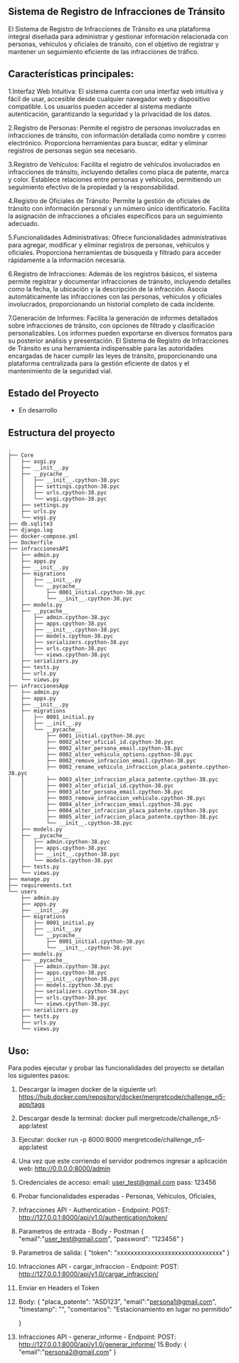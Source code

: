 ## Sistema de Registro de Infracciones de Tránsito

El Sistema de Registro de Infracciones de Tránsito es una plataforma integral diseñada para administrar y gestionar información relacionada con personas, vehículos y oficiales de tránsito, con el objetivo de registrar y mantener un seguimiento eficiente de las infracciones de tráfico.

## Características principales:

  1.Interfaz Web Intuitiva:
  El sistema cuenta con una interfaz web intuitiva y fácil de usar, accesible desde cualquier navegador web y dispositivo compatible.
  Los usuarios pueden acceder al sistema mediante autenticación, garantizando la seguridad y la privacidad de los datos.

  2.Registro de Personas:
  Permite el registro de personas involucradas en infracciones de tránsito, con información detallada como nombre y correo electrónico.
  Proporciona herramientas para buscar, editar y eliminar registros de personas según sea necesario.
  
  3.Registro de Vehículos:
  Facilita el registro de vehículos involucrados en infracciones de tránsito, incluyendo detalles como placa de patente, marca y color.
  Establece relaciones entre personas y vehículos, permitiendo un seguimiento efectivo de la propiedad y la responsabilidad.
  
  4.Registro de Oficiales de Tránsito:
  Permite la gestión de oficiales de tránsito con información personal y un número único identificatorio.
  Facilita la asignación de infracciones a oficiales específicos para un seguimiento adecuado.
  
  5.Funcionalidades Administrativas:
  Ofrece funcionalidades administrativas para agregar, modificar y eliminar registros de personas, vehículos y oficiales.
  Proporciona herramientas de búsqueda y filtrado para acceder rápidamente a la información necesaria.
  
  6.Registro de Infracciones:
  Además de los registros básicos, el sistema permite registrar y documentar infracciones de tránsito, incluyendo detalles como la fecha, la ubicación y la descripción de la infracción.
  Asocia automáticamente las infracciones con las personas, vehículos y oficiales involucrados, proporcionando un historial completo de cada incidente.
  
  7.Generación de Informes:
  Facilita la generación de informes detallados sobre infracciones de tránsito, con opciones de filtrado y clasificación personalizables.
  Los informes pueden exportarse en diversos formatos para su posterior análisis y presentación.
  El Sistema de Registro de Infracciones de Tránsito es una herramienta indispensable para las autoridades encargadas de hacer cumplir las leyes de tránsito, proporcionando una plataforma centralizada para la gestión eficiente de datos y el mantenimiento de la seguridad vial. 


## Estado del Proyecto

  - En desarrollo

## Estructura del proyecto
    .
    ├── Core
    │   ├── asgi.py
    │   ├── __init__.py
    │   ├── __pycache__
    │   │   ├── __init__.cpython-38.pyc
    │   │   ├── settings.cpython-38.pyc
    │   │   ├── urls.cpython-38.pyc
    │   │   └── wsgi.cpython-38.pyc
    │   ├── settings.py
    │   ├── urls.py
    │   └── wsgi.py
    ├── db.sqlite3
    ├── django.log
    ├── docker-compose.yml
    ├── Dockerfile
    ├── infraccionesAPI
    │   ├── admin.py
    │   ├── apps.py
    │   ├── __init__.py
    │   ├── migrations
    │   │   ├── __init__.py
    │   │   └── __pycache__
    │   │       ├── 0001_initial.cpython-38.pyc
    │   │       └── __init__.cpython-38.pyc
    │   ├── models.py
    │   ├── __pycache__
    │   │   ├── admin.cpython-38.pyc
    │   │   ├── apps.cpython-38.pyc
    │   │   ├── __init__.cpython-38.pyc
    │   │   ├── models.cpython-38.pyc
    │   │   ├── serializers.cpython-38.pyc
    │   │   ├── urls.cpython-38.pyc
    │   │   └── views.cpython-38.pyc
    │   ├── serializers.py
    │   ├── tests.py
    │   ├── urls.py
    │   └── views.py
    ├── infraccionesApp
    │   ├── admin.py
    │   ├── apps.py
    │   ├── __init__.py
    │   ├── migrations
    │   │   ├── 0001_initial.py
    │   │   ├── __init__.py
    │   │   └── __pycache__
    │   │       ├── 0001_initial.cpython-38.pyc
    │   │       ├── 0002_alter_oficial_id.cpython-38.pyc
    │   │       ├── 0002_alter_persona_email.cpython-38.pyc
    │   │       ├── 0002_alter_vehiculo_options.cpython-38.pyc
    │   │       ├── 0002_remove_infraccion_email.cpython-38.pyc
    │   │       ├── 0002_rename_vehiculo_infraccion_placa_patente.cpython-38.pyc
    │   │       ├── 0003_alter_infraccion_placa_patente.cpython-38.pyc
    │   │       ├── 0003_alter_oficial_id.cpython-38.pyc
    │   │       ├── 0003_alter_persona_email.cpython-38.pyc
    │   │       ├── 0003_remove_infraccion_vehiculo.cpython-38.pyc
    │   │       ├── 0004_alter_infraccion_email.cpython-38.pyc
    │   │       ├── 0004_alter_infraccion_placa_patente.cpython-38.pyc
    │   │       ├── 0005_alter_infraccion_placa_patente.cpython-38.pyc
    │   │       └── __init__.cpython-38.pyc
    │   ├── models.py
    │   ├── __pycache__
    │   │   ├── admin.cpython-38.pyc
    │   │   ├── apps.cpython-38.pyc
    │   │   ├── __init__.cpython-38.pyc
    │   │   └── models.cpython-38.pyc
    │   ├── tests.py
    │   └── views.py
    ├── manage.py
    ├── requirements.txt
    └── users
        ├── admin.py
        ├── apps.py
        ├── __init__.py
        ├── migrations
        │   ├── 0001_initial.py
        │   ├── __init__.py
        │   └── __pycache__
        │       ├── 0001_initial.cpython-38.pyc
        │       └── __init__.cpython-38.pyc
        ├── models.py
        ├── __pycache__
        │   ├── admin.cpython-38.pyc
        │   ├── apps.cpython-38.pyc
        │   ├── __init__.cpython-38.pyc
        │   ├── models.cpython-38.pyc
        │   ├── serializers.cpython-38.pyc
        │   ├── urls.cpython-38.pyc
        │   └── views.cpython-38.pyc
        ├── serializers.py
        ├── tests.py
        ├── urls.py
        └── views.py
## Uso:
Para podes ejecutar y probar las funcionalidades del proyecto se detallan los siguientes pasos:

  1. Descargar la imagen docker de la siguiente url: https://hub.docker.com/repository/docker/mergretcode/challenge_n5-app/tags
  2. Descargar desde la terminal:
                        docker pull mergretcode/challenge_n5-app:latest
  3. Ejecutar:
        docker run -p 8000:8000 mergretcode/challenge_n5-app:latest
  4. Una vez que este corriendo el servidor podremos ingresar a aplicación web:
        http://0.0.0.0:8000/admin
  5. Credenciales de acceso:
        email: user_test@gmail.com
        pass: 123456
  6. Probar funcionalidades esperadas - Personas, Vehiculos, Oficiales,
  7. Infracciones API - Authentication - Endpoint:
        POST: http://127.0.0.1:8000/api/v1.0/authentication/token/
  8. Parametros de entrada - Body - Postman
        {
           "email":"user_test@gmail.com",
           "password": "123456"
        }
  9. Parametros de salida:
        {
          "token": "xxxxxxxxxxxxxxxxxxxxxxxxxxxxxxx"
        }
  11. Infracciones API - cargar_infraccion - Endpoint:
        POST: http://127.0.0.1:8000/api/v1.0/cargar_infraccion/
  12. Enviar en Headers el Token
  13. Body:
        {
          "placa_patente": "ASD123",
          "email":"persona1@gmail.com",
          "timestamp": "",
          "comentarios": "Estacionamiento en lugar no permitido"
        
        }
  14. Infracciones API - generar_informe - Endpoint:
        POST: http://127.0.0.1:8000/api/v1.0/generar_informe/
  15.Body:
        {
          "email":"persona2@gmail.com"
        }
      
       
       
        
